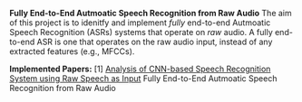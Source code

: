 **Fully End-to-End Autmoatic Speech Recognition from Raw Audio**
The aim of this project is to idenitfy and implement *fully* end-to-end Autmoatic Speech Recognition (ASRs) systems that operate on *raw* audio. A fully end-to-end ASR is one that operates on the raw audio input, instead of any extracted features (e.g., MFCCs). 



**Implemented Papers:**
[1] [Analysis of CNN-based Speech Recognition System using Raw Speech as Input](https://ronan.collobert.com/pub/matos/2015_cnnspeech_interspeech.pdf) 
Fully End-to-End Autmoatic Speech Recognition from Raw Audio

